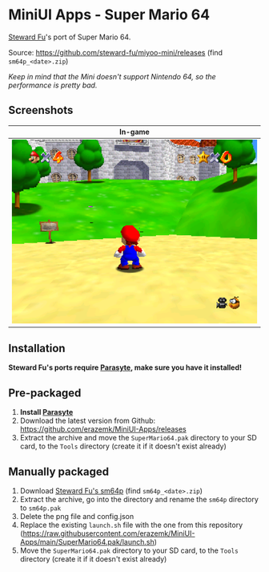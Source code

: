 # MiniUI Apps - Super Mario 64

[Steward Fu](https://github.com/steward-fu)'s port of Super Mario 64.

Source: https://github.com/steward-fu/miyoo-mini/releases (find `sm64p_<date>.zip`)

*Keep in mind that the Mini doesn't support Nintendo 64, so the performance is pretty bad.*

## Screenshots

|                       In-game                       |
|:---------------------------------------------------:|
| ![SuperMario64 - In-game](res/SuperMario64_000.png) |

## Installation

**Steward Fu's ports require [Parasyte](../Parasyte.pak), make sure you have it installed!**

## Pre-packaged

1. **Install [Parasyte](../Parasyte.pak)**
2. Download the latest version from Github: https://github.com/erazemk/MiniUI-Apps/releases
3. Extract the archive and move the `SuperMario64.pak` directory to your SD card,
to the `Tools` directory (create it if it doesn't exist already)

## Manually packaged

1. Download [Steward Fu's sm64p](https://github.com/steward-fu/miyoo-mini/releases)
   (find `sm64p_<date>.zip`)
2. Extract the archive, go into the directory and rename the `sm64p` directory to `sm64p.pak`
3. Delete the png file and config.json
4. Replace the existing `launch.sh` file with the one from this repository
(https://raw.githubusercontent.com/erazemk/MiniUI-Apps/main/SuperMario64.pak/launch.sh)
5. Move the `SuperMario64.pak` directory to your SD card, to the `Tools` directory
(create it if it doesn't exist already)
